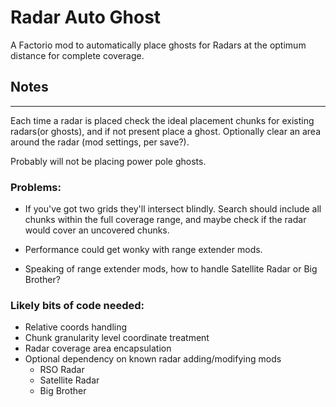 # Radar Auto Ghost

A Factorio mod to automatically place ghosts for Radars at the optimum distance for complete coverage.

## Notes
---

Each time a radar is placed check the ideal placement chunks for existing radars(or ghosts), and if not present place a ghost. Optionally clear an area around the radar (mod settings, per save?).

Probably will not be placing power pole ghosts.

### Problems:
* If you've got two grids they'll intersect blindly. Search should include all chunks within the full coverage range, and maybe check if the radar would cover an uncovered chunks.

* Performance could get wonky with range extender mods.

* Speaking of range extender mods, how to handle Satellite Radar or Big Brother?

### Likely bits of code needed:
* Relative coords handling
* Chunk granularity level coordinate treatment
* Radar coverage area encapsulation
* Optional dependency on known radar adding/modifying mods
  * RSO Radar
  * Satellite Radar
  * Big Brother
